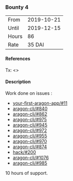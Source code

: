 ### Bounty 4

|       |            |
| ----- | ---------- |
| From  | 2019-10-21 |
| Until | 2019-12-15 |
| Hours | 86         |
| Rate  | 35 DAI     |

#### References

Tx: <>

#### Description

Work done on issues :
 - [your-first-aragon-app/#11](https://github.com/aragon/your-first-aragon-app/pull/11)
 - [aragon-cli/#840](https://github.com/aragon/aragon-cli/pull/840)
 - [aragon-cli/#862](https://github.com/aragon/aragon-cli/pull/862)
 - [aragon-cli/#975](https://github.com/aragon/aragon-cli/pull/875)
 - [aragon-cli/#945](https://github.com/aragon/aragon-cli/pull/945)
 - [aragon-cli/#972](https://github.com/aragon/aragon-cli/pull/972)
 - [aragon-cli/#955](https://github.com/aragon/aragon-cli/pull/955)
 - [aragon-cli/#970](https://github.com/aragon/aragon-cli/pull/970)
 - [aragon-cli/#874](https://github.com/aragon/aragon-cli/pull/874)
 - [hack/#200](https://github.com/aragon/hack/pull/200)
 - [aragon-cli/#1076](https://github.com/aragon/aragon-react-boilerplate/pull/1076)
 - [aragon-cli/#985](https://github.com/aragon/aragon-cli/pull/985)

 10 hours of support.
